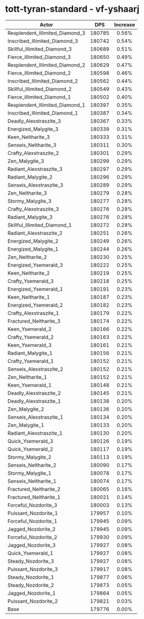 # tott-tyran-standard - vf-yshaarj
| Actor | DPS | Increase |
|---|:---:|:---:|
|Resplendent_Illimited_Diamond_3|180785|0.56%|
|Inscribed_Illimited_Diamond_3|180742|0.54%|
|Skillful_Illimited_Diamond_3|180689|0.51%|
|Fierce_Illimited_Diamond_3|180650|0.49%|
|Resplendent_Illimited_Diamond_2|180629|0.47%|
|Fierce_Illimited_Diamond_2|180598|0.46%|
|Inscribed_Illimited_Diamond_2|180562|0.44%|
|Skillful_Illimited_Diamond_2|180549|0.43%|
|Fierce_Illimited_Diamond_1|180502|0.40%|
|Resplendent_Illimited_Diamond_1|180397|0.35%|
|Inscribed_Illimited_Diamond_1|180387|0.34%|
|Deadly_Alexstraszite_3|180367|0.33%|
|Energized_Malygite_3|180339|0.31%|
|Keen_Neltharite_3|180333|0.31%|
|Senseis_Neltharite_3|180311|0.30%|
|Crafty_Alexstraszite_2|180301|0.29%|
|Zen_Malygite_3|180299|0.29%|
|Radiant_Alexstraszite_3|180297|0.29%|
|Radiant_Malygite_2|180296|0.29%|
|Senseis_Alexstraszite_3|180289|0.29%|
|Zen_Neltharite_3|180279|0.28%|
|Stormy_Malygite_3|180277|0.28%|
|Crafty_Alexstraszite_3|180276|0.28%|
|Radiant_Malygite_3|180276|0.28%|
|Skillful_Illimited_Diamond_1|180272|0.28%|
|Radiant_Alexstraszite_2|180251|0.26%|
|Energized_Malygite_2|180249|0.26%|
|Energized_Malygite_1|180244|0.26%|
|Zen_Neltharite_2|180230|0.25%|
|Energized_Ysemerald_3|180222|0.25%|
|Keen_Neltharite_2|180219|0.25%|
|Crafty_Ysemerald_3|180218|0.25%|
|Energized_Ysemerald_1|180191|0.23%|
|Keen_Neltharite_1|180187|0.23%|
|Energized_Ysemerald_2|180182|0.23%|
|Crafty_Alexstraszite_1|180179|0.22%|
|Fractured_Neltharite_3|180174|0.22%|
|Keen_Ysemerald_2|180166|0.22%|
|Crafty_Ysemerald_2|180163|0.22%|
|Keen_Ysemerald_3|180161|0.21%|
|Radiant_Malygite_1|180156|0.21%|
|Crafty_Ysemerald_1|180152|0.21%|
|Senseis_Alexstraszite_2|180152|0.21%|
|Zen_Neltharite_1|180152|0.21%|
|Keen_Ysemerald_1|180148|0.21%|
|Deadly_Alexstraszite_2|180145|0.21%|
|Deadly_Alexstraszite_1|180138|0.20%|
|Zen_Malygite_2|180136|0.20%|
|Senseis_Alexstraszite_1|180134|0.20%|
|Zen_Malygite_1|180133|0.20%|
|Radiant_Alexstraszite_1|180130|0.20%|
|Quick_Ysemerald_3|180126|0.19%|
|Quick_Ysemerald_2|180117|0.19%|
|Stormy_Malygite_2|180113|0.19%|
|Senseis_Neltharite_2|180090|0.17%|
|Stormy_Malygite_1|180078|0.17%|
|Senseis_Neltharite_1|180074|0.17%|
|Fractured_Neltharite_2|180065|0.16%|
|Fractured_Neltharite_1|180021|0.14%|
|Forceful_Nozdorite_3|180003|0.13%|
|Puissant_Nozdorite_1|179957|0.10%|
|Forceful_Nozdorite_1|179945|0.09%|
|Jagged_Nozdorite_2|179945|0.09%|
|Forceful_Nozdorite_2|179930|0.09%|
|Jagged_Nozdorite_3|179927|0.08%|
|Quick_Ysemerald_1|179927|0.08%|
|Steady_Nozdorite_3|179927|0.08%|
|Puissant_Nozdorite_3|179917|0.08%|
|Steady_Nozdorite_1|179877|0.06%|
|Steady_Nozdorite_2|179873|0.05%|
|Jagged_Nozdorite_1|179864|0.05%|
|Puissant_Nozdorite_2|179821|0.03%|
|Base|179776|0.00%|
